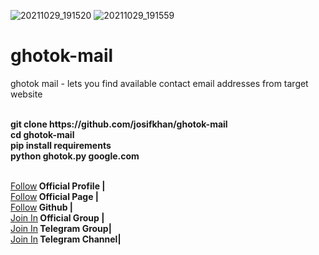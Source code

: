![20211029_191520](https://user-images.githubusercontent.com/42940742/139442071-41fbbb84-6499-4604-81cc-1317753475cc.png)
![20211029_191559](https://user-images.githubusercontent.com/42940742/139442120-320ee70e-f7ba-4f2c-8955-3d76da23fef5.png)
# ghotok-mail
ghotok mail - lets you find available contact email addresses from target website

<b>
        <br/>git clone https://github.com/josifkhan/ghotok-mail
        <br/>cd ghotok-mail
        <br/>pip install requirements
        <br/>python ghotok.py google.com<br/>
</b>
   
    

<br/><a href="https://facebook.com/josifkhangg">Follow</a><b>  Official Profile |</b>
<br/><a href="https://facebook.com/109845683903349">Follow</a><b>  Official Page |</b>
<br/><a href="https://github.com/josifkhan">Follow</a><b>  Github |</b>
<br/><a href="https://facebook.com/groups/437537707116624/">Join In</a><b>  Official Group |</b>
<br/><a href="https://t.me/termuxbangla">Join In</a><b>  Telegram Group|</b>
<br/><a href="https://t.me/hacker101community">Join In</a><b>  Telegram Channel|</b><br/>
